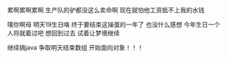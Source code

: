 累啊累啊累啊 生产队的驴都没这么卖命啊  现在就怕他工资抵不上我的水钱

噗你啊母 明天19生日咯 终于要结束这操蛋的一年了 也没什么感想 今年生日一个人将就着过吧 想回到过去 试着让梦境继续 

继续搞java 争取明天结束数组 开始面向对象！！！ 